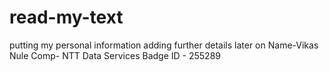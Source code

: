 # read-my-text
putting my personal information
adding further details later on
Name-Vikas Nule
Comp- NTT Data Services
Badge ID - 255289
